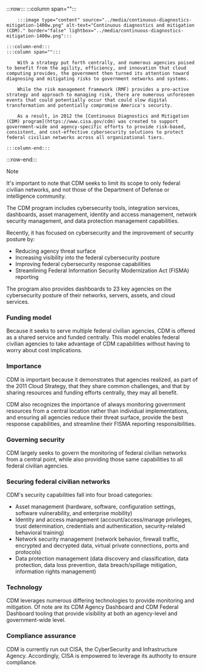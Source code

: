 :::row:::
    :::column span="":::

        :::image type="content" source="../media/continuous-diagnostics-mitigation-1400w.png" alt-text="Continuous diagnostics and mitigation (CDM)." border="false" lightbox="../media/continuous-diagnostics-mitigation-1400w.png":::

    :::column-end:::
    :::column span="":::

        With a strategy put forth centrally, and numerous agencies poised to benefit from the agility, efficiency, and innovation that cloud computing provides, the government then turned its attention toward diagnosing and mitigating risks to government networks and systems.
        
        While the risk management framework (RMF) provides a pro-active strategy and approach to managing risk, there are numerous unforeseen events that could potentially occur that could slow digital transformation and potentially compromise America's security.

        As a result, in 2012 the [Continuous Diagnostics and Mitigation (CDM) program](https://www.cisa.gov/cdm) was created to support government-wide and agency-specific efforts to provide risk-based, consistent, and cost-effective cybersecurity solutions to protect federal civilian networks across all organizational tiers. 

    :::column-end:::
:::row-end:::

> [!NOTE]
> It's important to note that CDM seeks to limit its scope to only federal civilian networks, and not those of the Department of Defense or intelligence community.

The CDM program includes cybersecurity tools, integration services, dashboards, asset management, identity and access management, network security management, and data protection management capabilities.

Recently, it has focused on cybersecurity and the improvement of security posture by:

- Reducing agency threat surface
- Increasing visibility into the federal cybersecurity posture
- Improving federal cybersecurity response capabilities
- Streamlining Federal Information Security Modernization Act (FISMA) reporting

The program also provides dashboards to 23 key agencies on the cybersecurity posture of their networks, servers, assets, and cloud services.

### Funding model

Because it seeks to serve multiple federal civilian agencies, CDM is offered as a shared service and funded centrally. This model enables federal civilian agencies to take advantage of CDM capabilities without having to worry about cost implications.

### Importance

CDM is important because it demonstrates that agencies realized, as part of the 2011 Cloud Strategy, that they share common challenges, and that by sharing resources and funding efforts centrally, they may all benefit.

CDM also recognizes the importance of always monitoring government resources from a central location rather than individual implementations, and ensuring all agencies reduce their threat surface, provide the best response capabilities, and streamline their FISMA reporting responsibilities.

### Governing security

CDM largely seeks to govern the monitoring of federal civilian networks from a central point, while also providing those same capabilities to all federal civilian agencies.

### Securing federal civilian networks

CDM's security capabilities fall into four broad categories:

- Asset management (hardware, software, configuration settings, software vulnerability, and enterprise mobility)
- Identity and access management (account/access/manage privileges, trust determination, credentials and authentication, security-related behavioral training)
- Network security management (network behavior, firewall traffic, encrypted and decrypted data, virtual private connections, ports and protocols)
- Data protection management (data discovery and classification, data protection, data loss prevention, data breach/spillage mitigation, information rights management)

### Technology

CDM leverages numerous differing technologies to provide monitoring and mitigation. Of note are its CDM Agency Dashboard and CDM Federal Dashboard tooling that provide visibility at both an agency-level and government-wide level.

### Compliance assurance

CDM is currently run out CISA, the CyberSecurity and Infrastructure Agency. Accordingly, CISA is empowered to leverage its authority to ensure compliance.
